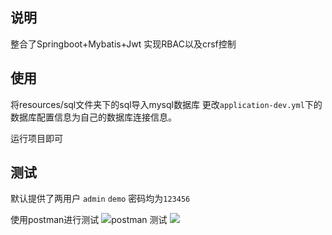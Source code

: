 ## 说明
整合了Springboot+Mybatis+Jwt 实现RBAC以及crsf控制

## 使用
将resources/sql文件夹下的sql导入mysql数据库 
更改`application-dev.yml`下的数据库配置信息为自己的数据库连接信息。

运行项目即可

## 测试

默认提供了两用户 `admin` `demo` 密码均为`123456`

使用postman进行测试
![postman 测试](src/main/resource/img/login.png)
<img src="src/main/resource/img/login.png"/>

